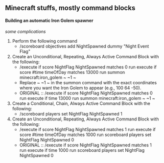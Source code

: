 ## Minecraft stuffs, mostly command blocks

#### Building an automatic Iron Golem spawner
_some complications_
1. Perform the following command
   - /scoreboard objectives add NightSpawned dummy "Night Event Flag"
1.  Create an Unconditional, Repeating, Always Active Command Block with the following:
    - /execute if score NightFlag NightSpawned matches 0 run execute if score #time timeOfDay matches 13000 run summon minecraft:iron_golem ~ ~1 ~
    - Replace ~ ~1 ~ in the summon command with the exact coordinates where you want the Iron Golem to appear (e.g., 100 64 -50).
    - ORIGINAL :: /execute if score NightFlag NightSpawned matches 0 run execute if time 13000 run summon minecraft:iron_golem ~ ~1 ~
1. Create a Conditional, Chain, Always Active Command Block with the following:
    - /scoreboard players set NightFlag NightSpawned 1
1. Create an Unconditional, Repeating, Always Active Command Block with the following:
    - /execute if score NightFlag NightSpawned matches 1 run execute if score #time timeOfDay matches 1000 run scoreboard players set NightFlag NightSpawned 0
    - ORIGINAL :: /execute if score NightFlag NightSpawned matches 1 run execute if time 1000 run scoreboard players set NightFlag NightSpawned 0
